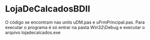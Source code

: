 # LojaDeCalcadosBDII

O código se encontram nas units uDM.pas e uFrmPrincipal.pas.
Para executar o programa é só entrar na pasta Win32\Debug e executar o arquivo lojadecalcados.exe
